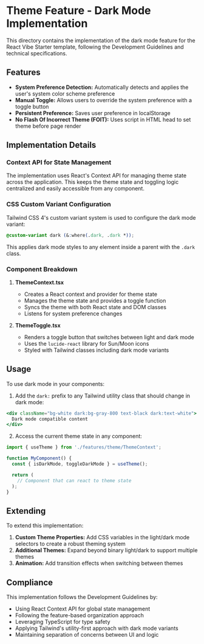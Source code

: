 # Theme Feature - Dark Mode Implementation

This directory contains the implementation of the dark mode feature for the React Vibe Starter template, following the Development Guidelines and technical specifications.

## Features

- **System Preference Detection:** Automatically detects and applies the user's system color scheme preference
- **Manual Toggle:** Allows users to override the system preference with a toggle button
- **Persistent Preference:** Saves user preference in localStorage
- **No Flash Of Incorrect Theme (FOIT):** Uses script in HTML head to set theme before page render

## Implementation Details

### Context API for State Management

The implementation uses React's Context API for managing theme state across the application. This keeps the theme state and toggling logic centralized and easily accessible from any component.

### CSS Custom Variant Configuration

Tailwind CSS 4's custom variant system is used to configure the dark mode variant:

```css
@custom-variant dark (&:where(.dark, .dark *));
```

This applies dark mode styles to any element inside a parent with the `.dark` class.

### Component Breakdown

1. **ThemeContext.tsx**

   - Creates a React context and provider for theme state
   - Manages the theme state and provides a toggle function
   - Syncs the theme with both React state and DOM classes
   - Listens for system preference changes

2. **ThemeToggle.tsx**
   - Renders a toggle button that switches between light and dark mode
   - Uses the `lucide-react` library for Sun/Moon icons
   - Styled with Tailwind classes including dark mode variants

## Usage

To use dark mode in your components:

1. Add the `dark:` prefix to any Tailwind utility class that should change in dark mode:

```jsx
<div className="bg-white dark:bg-gray-800 text-black dark:text-white">
  Dark mode compatible content
</div>
```

2. Access the current theme state in any component:

```jsx
import { useTheme } from './features/theme/ThemeContext';

function MyComponent() {
  const { isDarkMode, toggleDarkMode } = useTheme();

  return (
    // Component that can react to theme state
  );
}
```

## Extending

To extend this implementation:

1. **Custom Theme Properties:** Add CSS variables in the light/dark mode selectors to create a robust theming system
2. **Additional Themes:** Expand beyond binary light/dark to support multiple themes
3. **Animation:** Add transition effects when switching between themes

## Compliance

This implementation follows the Development Guidelines by:

- Using React Context API for global state management
- Following the feature-based organization approach
- Leveraging TypeScript for type safety
- Applying Tailwind's utility-first approach with dark mode variants
- Maintaining separation of concerns between UI and logic
